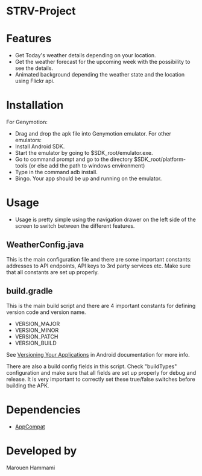 # STRV-Project
Features
========
* Get Today's weather details depending on your location.
* Get the weather forecast for the upcoming week with the possibility to see the details.
* Animated background depending the weather state and the location using Flickr api.

Installation
============
For Genymotion:
* Drag and drop the apk file into Genymotion emulator.
For other emulators:
* Install Android SDK.
* Start the emulator by going to $SDK_root/emulator.exe.
* Go to command prompt and go to the directory $SDK_root/platform-tools (or else add the path to windows environment)
* Type in the command adb install.
* Bingo. Your app should be up and running on the emulator.

Usage
=====
* Usage is pretty simple using the navigation drawer on the left side of the screen to switch between the different features.

WeatherConfig.java
------------------
This is the main configuration file and there are some important constants: addresses to API endpoints, API keys to 3rd party services etc. Make sure that all constants are set up properly.

build.gradle
------------

This is the main build script and there are 4 important constants for defining version code and version name.

* VERSION\_MAJOR
* VERSION\_MINOR
* VERSION\_PATCH
* VERSION\_BUILD

See [Versioning Your Applications](http://developer.android.com/tools/publishing/versioning.html#appversioning) in Android documentation for more info.

There are also a build config fields in this script. Check "buildTypes" configuration and make sure that all fields are set up properly for debug and release. It is very important to correctly set these true/false switches before building the APK.

Dependencies
============
* [AppCompat](https://developer.android.com/reference/android/support/v7/appcompat/package-summary.html)

Developed by
============
Marouen Hammami
